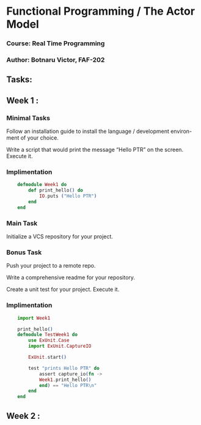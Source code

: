 # Functional Programming / The Actor Model

### Course: Real Time Programming
### Author: Botnaru Victor, FAF-202

## Tasks:

## Week 1 :
### Minimal Tasks 
Follow an installation guide to install the language / development environ-
ment of your choice.

Write a script that would print the message “Hello PTR” on the screen. Execute it.

### Implimentation
```elixir
    defmodule Week1 do
        def print_hello() do
            IO.puts ("Hello PTR")
        end
    end
```

### Main Task 
Initialize a VCS repository for your project. 

### Bonus Task
Push your project to a remote repo. 

Write a comprehensive readme for your repository.

Create a unit test for your project. Execute it.

### Implimentation
```elixir
    import Week1

    print_hello()
    defmodule TestWeek1 do
        use ExUnit.Case
        import ExUnit.CaptureIO

        ExUnit.start()

        test "prints Hello PTR" do
            assert capture_io(fn ->
            Week1.print_hello()
            end) == "Hello PTR\n"
        end
    end

```

## Week 2 :